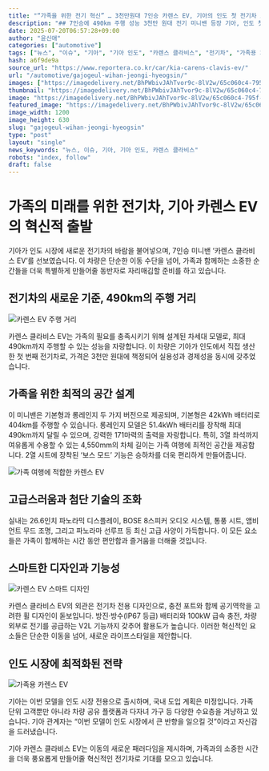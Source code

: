 ```yaml
---
title: "“가족을 위한 전기 혁신” … 3천만원대 7인승 카렌스 EV, 기아의 인도 첫 전기차 모델"
description: "## 7인승에 490km 주행 성능 3천만 원대 전기 미니밴 등장 기아, 인도 첫 현지 생산 EV ..."
date: 2025-07-20T06:57:28+09:00
author: "윤신애"
categories: ["automotive"]
tags: ["뉴스", "이슈", "기아", "기아 인도", "카렌스 클라비스", "전기차", "가족용 차량"]
hash: a6f9de9a
source_url: "https://www.reportera.co.kr/car/kia-carens-clavis-ev/"
url: "/automotive/gajogeul-wihan-jeongi-hyeogsin/"
images: ["https://imagedelivery.net/BhPWbivJAhTvor9c-8lV2w/65c060c4-795f-4ea4-dd19-f52ad87ca000/public", "https://imagedelivery.net/BhPWbivJAhTvor9c-8lV2w/fc4dc898-a6ea-49fd-5c56-49242301e000/public", "https://imagedelivery.net/BhPWbivJAhTvor9c-8lV2w/0eb5f04f-f195-4409-98ca-a3f7093e0900/public", "https://imagedelivery.net/BhPWbivJAhTvor9c-8lV2w/a7e77461-91f7-4567-e1be-5cfce0b9fc00/public"]
thumbnail: "https://imagedelivery.net/BhPWbivJAhTvor9c-8lV2w/65c060c4-795f-4ea4-dd19-f52ad87ca000/public"
image: "https://imagedelivery.net/BhPWbivJAhTvor9c-8lV2w/65c060c4-795f-4ea4-dd19-f52ad87ca000/public"
featured_image: "https://imagedelivery.net/BhPWbivJAhTvor9c-8lV2w/65c060c4-795f-4ea4-dd19-f52ad87ca000/public"
image_width: 1200
image_height: 630
slug: "gajogeul-wihan-jeongi-hyeogsin"
type: "post"
layout: "single"
news_keywords: "뉴스, 이슈, 기아, 기아 인도, 카렌스 클라비스"
robots: "index, follow"
draft: false
---
```


# 가족의 미래를 위한 전기차, 기아 카렌스 EV의 혁신적 출발

기아가 인도 시장에 새로운 전기차의 바람을 불어넣으며, 7인승 미니밴 ‘카렌스 클라비스 EV’를 선보였습니다. 이 차량은 단순한 이동 수단을 넘어, 가족과 함께하는 소중한 순간들을 더욱 특별하게 만들어줄 동반자로 자리매김할 준비를 하고 있습니다.

## 전기차의 새로운 기준, 490km의 주행 거리


![카렌스 EV 주행 거리](https://imagedelivery.net/BhPWbivJAhTvor9c-8lV2w/fc4dc898-a6ea-49fd-5c56-49242301e000/public)


카렌스 클라비스 EV는 가족의 필요를 충족시키기 위해 설계된 차세대 모델로, 최대 490km까지 주행할 수 있는 성능을 자랑합니다. 이 차량은 기아가 인도에서 직접 생산한 첫 번째 전기차로, 가격은 3천만 원대에 책정되어 실용성과 경제성을 동시에 갖추었습니다.

## 가족을 위한 최적의 공간 설계

이 미니밴은 기본형과 롱레인지 두 가지 버전으로 제공되며, 기본형은 42kWh 배터리로 404km를 주행할 수 있습니다. 롱레인지 모델은 51.4kWh 배터리를 장착해 최대 490km까지 달릴 수 있으며, 강력한 171마력의 출력을 자랑합니다. 특히, 3열 좌석까지 여유롭게 수용할 수 있는 4,550mm의 차체 길이는 가족 여행에 최적인 공간을 제공합니다. 2열 시트에 장착된 ‘보스 모드’ 기능은 승하차를 더욱 편리하게 만들어줍니다.


![가족 여행에 적합한 카렌스 EV](https://imagedelivery.net/BhPWbivJAhTvor9c-8lV2w/a7e77461-91f7-4567-e1be-5cfce0b9fc00/public)


## 고급스러움과 첨단 기술의 조화

실내는 26.6인치 파노라믹 디스플레이, BOSE 8스피커 오디오 시스템, 통풍 시트, 앰비언트 무드 조명, 그리고 파노라마 선루프 등 최신 고급 사양이 가득합니다. 이 모든 요소들은 가족이 함께하는 시간 동안 편안함과 즐거움을 더해줄 것입니다.

## 스마트한 디자인과 기능성


![카렌스 EV 스마트 디자인](https://imagedelivery.net/BhPWbivJAhTvor9c-8lV2w/65c060c4-795f-4ea4-dd19-f52ad87ca000/public)


카렌스 클라비스 EV의 외관은 전기차 전용 디자인으로, 충전 포트와 함께 공기역학을 고려한 휠 디자인이 돋보입니다. 방진·방수(IP67 등급) 배터리와 100kW 급속 충전, 차량 외부로 전기를 공급하는 V2L 기능까지 갖추어 활용도가 높습니다. 이러한 혁신적인 요소들은 단순한 이동을 넘어, 새로운 라이프스타일을 제안합니다.

## 인도 시장에 최적화된 전략


![가족용 카렌스 EV](https://imagedelivery.net/BhPWbivJAhTvor9c-8lV2w/0eb5f04f-f195-4409-98ca-a3f7093e0900/public)


기아는 이번 모델을 인도 시장 전용으로 출시하며, 국내 도입 계획은 미정입니다. 가족 단위 고객뿐만 아니라 차량 공유 플랫폼과 다자녀 가구 등 다양한 수요층을 겨냥하고 있습니다. 기아 관계자는 “이번 모델이 인도 시장에서 큰 반향을 일으킬 것”이라고 자신감을 드러냈습니다.

기아 카렌스 클라비스 EV는 이동의 새로운 패러다임을 제시하며, 가족과의 소중한 시간을 더욱 풍요롭게 만들어줄 혁신적인 전기차로 기대를 모으고 있습니다.
